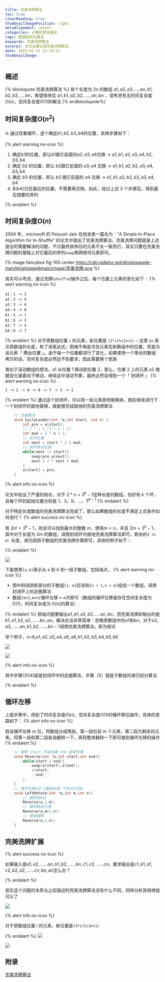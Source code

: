 ```yaml
---
title: 完美洗牌算法
toc: true
clearReading: true
thumbnailImagePosition: right
metaAlignment: center
categories: 计算机算法理论
tags: 数据结构与算法
keywords: 完美洗牌算法
excerpt: 本文主要记录完美洗牌算法
date: 2022-01-31 22:19:51
thumbnailImage:
---
```


<!-- toc -->

## 概述

{% blockquote 完美洗牌算法  %}
有个长度为 2n 的数组 ${a1,a2,a3,…,an,b1,b2,b3,…,bn}$，希望排序后 ${a1,b1,a2,b2,….,an,bn}$ ，请考虑有无时间复杂度$O(n)$，空间复杂度$O(1)$的解法
{% endblockquote%}

## 时间复杂度${O(n^2)}$

:boat: 通过双重循环，逐个确定${b1,b2,b3,b4}$的位置，具体步骤如下：

{% alert warning no-icon %}

1. 确定${b1}$的位置，即让${b1}$跟它前面的${a2,a3,a4}$交换 -> ${a1,b1,a2,a3,a4,b2,b3,b4}$
2. 确定 ${b2}$ 的位置，即让 ${b2}$跟它前面的 ${a3,a4}$ 交换 -> ${a1,b1,a2,b2,a3,a4,b3,b4}$
3. 确定 ${b3}$ 的位置，即让 ${b3}$ 跟它前面的 ${a4}$ 交换 -> ${a1,b1,a2,b2,b3,a3,a4,b4}$
4. ${b4}已在最后的位置，不需要再交换。如此，经过上述 3 个步骤后，得到最后想要的序列

{% endalert %}

## 时间复杂度${O(n)}$

2004 年，microsoft 的 Peiyush Jain 在他发表一篇名为：“A Simple In-Place Algorithm for In-Shuffle” 的论文中提出了完美洗牌算法。完美洗牌问题就是上述提出的需要解决的问题，不过最终排序后的元素不太一致而已，其实只要在完美洗牌问题的基础上对它最后的序列`swap`两两相邻元素即可。

{% image fancybox fig-100  center https://cdn.jsdelivr.net/gh/pineapple-man/blogImage@main/image/完美洗牌.png %}

其实可以考虑，通过洗牌(`shuffle`)操作之后，每个位置上元素的变化如下：
{% alert warning no-icon %}

```
a1：1 -> 2
a2：2 -> 4
a3：3 -> 6
a4：4 -> 8
b1：5 -> 1
b2：6 -> 3
b3：7 -> 5
b4：8 -> 7
```

{% endalert %}
对于原数组位置 `i` 的元素，新位置是 `(2*i)%(2n+1)`
:notes: 这里 `2n` 表示原数组的长度，有了该表达式，困难不再是寻找元素在新数组中的位置，而是为该元素「 腾出位置 」。由于每一个位置都进行了变化，如果使用一个等长的数组拷贝的话，空间复杂度必然达不到要求，因此需要换个思路

类似于滚动数组的想法，a1 从位置 1 移动到位置 2，那么，位置 2 上的元素 a2 根据变化接着向下移动，继续这中滚动节奏，最终必然会得到一个「 封闭环 」
{% alert warning no-icon %}

```
1 -> 2 -> 4 -> 8 -> 7 -> 5 -> 1
```

{% endalert %}
通过这个封闭环，可以将一些元素原地替换掉，随后继续进行下一个封闭环的就地替换，就能够完成就地的完美洗牌算法

```c
    // 走圈算法
    void CycleLeader(int *a,int start, int n) {
        int pre = a[start];
        // 2 * i % (2 * n + 1)
        int mod = 2 * n + 1;
        // 实际位置
        int next = start * 2 % mod;
        // 按环移动位置
        while(next != start){
            swap(pre,a[next]);
            next = 2 * next % mod;
        }
        a[start] = pre;
    }
```

{% alert info no-icon %}

论文中给出了严谨的结论，对于 ${2*n = 3^k-1}$这种长度的数组，恰好有 $k$ 个环，且每个环的起始位置分别是 1，3，9，...，$3^{k-1}$
{% endalert %}

对于特定长度数组的完美洗牌算法完成了，那么如果数组的长度不满足上式条件如何进行？
{% alert success no-icon %}

若 ${2n !=3^k-1}$，则总可以找到最大的整数 $m$，使得${ m < n }$，并且 ${ 2m = 3^k-1}$，其中对于长度为 2m 的数组，调用封闭环内就地完美洗牌算法即可，剩余的`2（n-m）`长度，递归调用子数组的完美洗牌步骤即可，具体的例子如下：

{% endalert %}

![](https://cdn.jsdelivr.net/gh/pineapple-man/blogImage@main/image/leetcode/leetcode-完美洗牌长度不符合要求.png)

下面使用`[a,b]`表示从 a 到 b 到一段子数组，包括端点，
{% alert warning no-icon %}

- 图中斜线阴影部分的子数组`[1，m]`应该和`[n + 1,n + m]`组成一个数组，调用封闭环上的走圈算法
- 数组`[m+1,m+n]`循环左移 `n-m`次即可（数组的循环位移是存在空间复杂度为 O(1)，时间复杂度为 O(n)的算法）

{% endalert %}
原始问题要输出$a1,b1,a2,b2……an,bn$，而完美洗牌却输出的是$b1,a1,b2,a2,……bn,an$。解决办法非常简单：忽略原数组中的$a1$和$bn$，对于$a2,a3,……an,b1,b2,……bn-1$调用完美洗牌算法，即为结论

举个例子，n=6,${a1,a2,a3,a4,a5,a6,b1,b2,b3,b4,b5,b6}$

![](https://cdn.jsdelivr.net/gh/pineapple-man/blogImage@main/image/leetcode/leetcode-长度不符合要求步骤.png)

![](https://cdn.jsdelivr.net/gh/pineapple-man/blogImage@main/image/leetcode/leetcode-完美洗牌举例2.png)

{% alert info no-icon %}

其中步骤(3)(4)就是封闭环中的走圈算法，步骤（5）就是子数组的递归划分算法

{% endalert %}

## 循环左移

上面步骤中，用到了时间复杂度$O(n)$，空间复杂度$O(1)$的循环移位操作，具体的思路如下：
{% alert info no-icon %}

假设循环左移 m 位，将数组分成两段，第一段位前 m 个元素，第二段为剩余的元素。将第一段和第二段各自翻转一下，再将整体翻转一下即可做到循环左移的操作
{% endalert %}

```c
    // 翻转 start 开始位置 end 结束位置
    void Reverse(int *a,int start,int end){
        while(start < end){
            swap(a[start],a[end]);
            ++start;
            --end;
        }
    }
    // 循环左移m位 n数组长度 下标从1开始
    void LeftRotate(int *a,int m,int n){
        // 翻转前m位
        Reverse(a,1,m);
        // 翻转剩余元素
        Reverse(a,m+1,n);
        // 整体翻转
        Reverse(a,1,n);
    }
```

## 完美洗牌扩展

{% alert success no-icon %}

如果输入是$a1,a2,……an, b1,b2,……bn, c1,c2,……cn$，要求输出是$c1,b1,a1,c2,b2,a2,……cn,bn,an$怎么办？

{% endalert %}

其实这个问题的本质与之前描述的完美洗牌算法没有什么不同，同样分析其规律就可以了

![](https://cdn.jsdelivr.net/gh/pineapple-man/blogImage@main/image/leetcode/leetcode-完美洗牌扩展.png)

{% alert info no-icon %}

对于原数组位置 i 的元素，新位置是`(3*i)%(3n+1)`

{% endalert %}
![](https://cdn.jsdelivr.net/gh/pineapple-man/blogImage@main/image/leetcode/leetcode-完美洗牌扩展1.png)

![](https://cdn.jsdelivr.net/gh/pineapple-man/blogImage@main/image/leetcode/leetcode-完美洗牌扩展2.png)

## 附录

[完美洗牌算法](https://blog.csdn.net/SunnyYoona/article/details/43795243)
